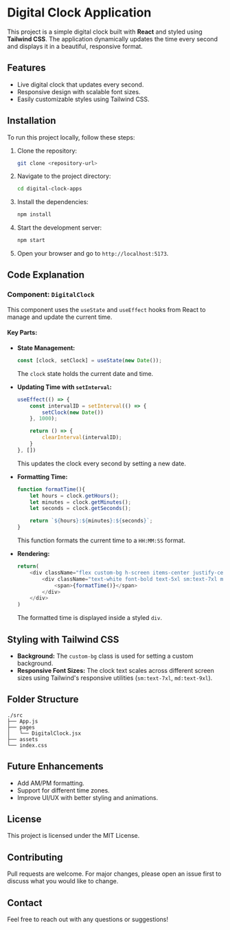 # Digital Clock Application

This project is a simple digital clock built with **React** and styled using **Tailwind CSS**. The application dynamically updates the time every second and displays it in a beautiful, responsive format.

## Features

- Live digital clock that updates every second.
- Responsive design with scalable font sizes.
- Easily customizable styles using Tailwind CSS.

## Installation

To run this project locally, follow these steps:

1. Clone the repository:

   ```bash
   git clone <repository-url>
   ```

2. Navigate to the project directory:

   ```bash
   cd digital-clock-apps
   ```

3. Install the dependencies:

   ```bash
   npm install
   ```

4. Start the development server:

   ```bash
   npm start
   ```

5. Open your browser and go to `http://localhost:5173`.

## Code Explanation

### Component: `DigitalClock`

This component uses the `useState` and `useEffect` hooks from React to manage and update the current time.

#### Key Parts:

- **State Management:**

  ```javascript
  const [clock, setClock] = useState(new Date());
  ```

  The `clock` state holds the current date and time.

- **Updating Time with ********`setInterval`********:**

  ```javascript
  useEffect(() => {
      const intervalID = setInterval(() => {
          setClock(new Date())
      }, 1000);

      return () => {
          clearInterval(intervalID);
      }
  }, [])
  ```

  This updates the clock every second by setting a new date.

- **Formatting Time:**

  ```javascript
  function formatTime(){
      let hours = clock.getHours();
      let minutes = clock.getMinutes();
      let seconds = clock.getSeconds();

      return `${hours}:${minutes}:${seconds}`;
  }
  ```

  This function formats the current time to a `HH:MM:SS` format.

- **Rendering:**

  ```javascript
  return(
      <div className="flex custom-bg h-screen items-center justify-center" id="clock-container">
          <div className="text-white font-bold text-5xl sm:text-7xl md:text-9xl" id="clock">
              <span>{formatTime()}</span>
          </div>
      </div>
  )
  ```

  The formatted time is displayed inside a styled `div`.

## Styling with Tailwind CSS

- **Background:** The `custom-bg` class is used for setting a custom background.
- **Responsive Font Sizes:** The clock text scales across different screen sizes using Tailwind's responsive utilities (`sm:text-7xl`, `md:text-9xl`).

## Folder Structure

```
./src
├── App.js
├── pages
│   └── DigitalClock.jsx
├── assets
└── index.css
```

## Future Enhancements

- Add AM/PM formatting.
- Support for different time zones.
- Improve UI/UX with better styling and animations.

## License

This project is licensed under the MIT License.

## Contributing

Pull requests are welcome. For major changes, please open an issue first to discuss what you would like to change.

## Contact

Feel free to reach out with any questions or suggestions!

